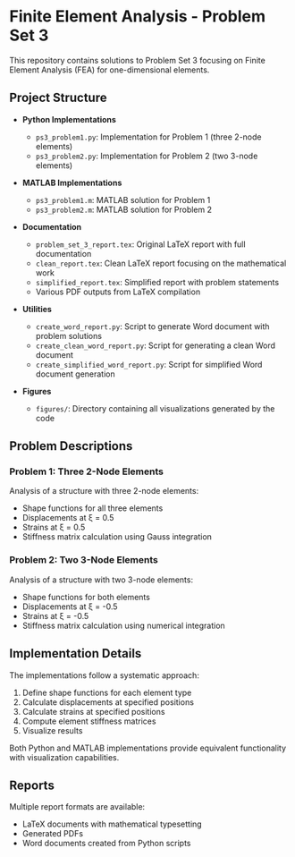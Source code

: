 # Finite Element Analysis - Problem Set 3

This repository contains solutions to Problem Set 3 focusing on Finite Element Analysis (FEA) for one-dimensional elements.

## Project Structure

- **Python Implementations**
  - `ps3_problem1.py`: Implementation for Problem 1 (three 2-node elements)
  - `ps3_problem2.py`: Implementation for Problem 2 (two 3-node elements)

- **MATLAB Implementations**
  - `ps3_problem1.m`: MATLAB solution for Problem 1
  - `ps3_problem2.m`: MATLAB solution for Problem 2

- **Documentation**
  - `problem_set_3_report.tex`: Original LaTeX report with full documentation
  - `clean_report.tex`: Clean LaTeX report focusing on the mathematical work
  - `simplified_report.tex`: Simplified report with problem statements
  - Various PDF outputs from LaTeX compilation

- **Utilities**
  - `create_word_report.py`: Script to generate Word document with problem solutions
  - `create_clean_word_report.py`: Script for generating a clean Word document
  - `create_simplified_word_report.py`: Script for simplified Word document generation

- **Figures**
  - `figures/`: Directory containing all visualizations generated by the code

## Problem Descriptions

### Problem 1: Three 2-Node Elements
Analysis of a structure with three 2-node elements:
- Shape functions for all three elements
- Displacements at ξ = 0.5
- Strains at ξ = 0.5
- Stiffness matrix calculation using Gauss integration

### Problem 2: Two 3-Node Elements
Analysis of a structure with two 3-node elements:
- Shape functions for both elements
- Displacements at ξ = -0.5
- Strains at ξ = -0.5
- Stiffness matrix calculation using numerical integration

## Implementation Details

The implementations follow a systematic approach:
1. Define shape functions for each element type
2. Calculate displacements at specified positions
3. Calculate strains at specified positions
4. Compute element stiffness matrices
5. Visualize results

Both Python and MATLAB implementations provide equivalent functionality with visualization capabilities.

## Reports

Multiple report formats are available:
- LaTeX documents with mathematical typesetting
- Generated PDFs
- Word documents created from Python scripts

